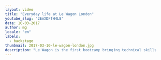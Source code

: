 ```yaml
---
layout: video
title: "Everyday life at Le Wagon London"
youtube_slug: "2EmXDFfH4L8"
date: 10-03-2017
author: mg
locale: "en"
labels:
  - backstage
thumbnail: 2017-03-10-le-wagon-london.jpg
description: "Le Wagon is the first bootcamp bringing technical skills to creative entrepreneurs in London."
---
```

